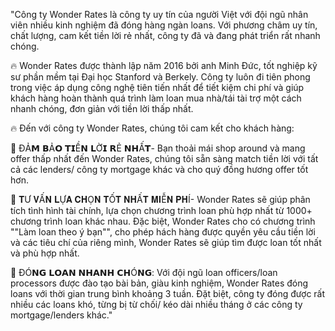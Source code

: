 "Công ty Wonder Rates là công ty uy tín của người Việt với đội ngũ nhân viên nhiều kinh nghiệm đã đóng hàng ngàn loans. Với phương châm uy tín, chất lượng, cam kết tiền lời rẻ nhất, công ty đã và đang phát triển rất nhanh chóng.

🔥 Wonder Rates được thành lập năm 2016 bởi anh Minh Đức, tốt nghiệp kỹ sư phần mềm tại Đại học Stanford và Berkely. Công ty luôn đi tiên phong trong việc áp dụng công nghệ tiên tiến nhất để tiết kiệm chi phí và giúp khách hàng hoàn thành quá trình làm loan mua nhà/tái tài trợ một cách nhanh chóng, đơn giản với tiền lời thấp nhất.

🔥 Đến với công ty Wonder Rates, chúng tôi cam kết cho khách hàng:

📌 ĐẢ𝗠 𝗕Ả𝗢 𝗧𝗜Ề𝗡 𝗟Ờ𝗜 𝗥Ẻ 𝗡𝗛Ấ𝗧- Bạn thoải mái shop around và mang offer thấp nhất đến Wonder Rates, chúng tôi sẵn sàng match tiền lời với tất cả các lenders/ công ty mortgage khác và cho quý đồng hương offer tốt hơn.

📌 𝐓Ư 𝐕Ấ𝐍 𝐋Ự𝐀 𝐂𝐇Ọ𝐍 𝐓Ố𝐓 𝐍𝐇Ấ𝐓 𝐌𝐈Ễ𝐍 𝐏𝐇Í- Wonder Rates sẽ giúp phân tích tình hình tài chính, lựa chọn chương trình loan phù hợp nhất từ 1000+ chương trình loan khác nhau. Đặc biệt, Wonder Rates cho có chương trình ""Làm loan theo ý bạn"", cho phép hách hàng được quyền yêu cầu tiền lời và các tiêu chí của riêng mình, Wonder Rates sẽ giúp tìm được loan tốt nhất và phù hợp nhất.

📌 ĐÓ𝗡𝗚 𝗟𝗢𝗔𝗡 𝗡𝗛𝗔𝗡𝗛 𝗖𝗛Ó𝗡𝗚: Với đội ngũ loan officers/loan processors được đào tạo bài bản, giàu kinh nghiệm, Wonder Rates đóng loans với thời gian trung bình khoảng 3 tuần. Đặt biệt, công ty đóng được rất nhiều các loans khó, từng bị từ chối/ kéo dài nhiều tháng ở các công ty mortgage/lenders khác."
